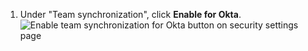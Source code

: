 1. Under "Team synchronization", click **Enable for Okta**.
   ![Enable team synchronization for Okta button on security settings page](/assets/images/help/teams/enable-team-synchronization-okta.png)
